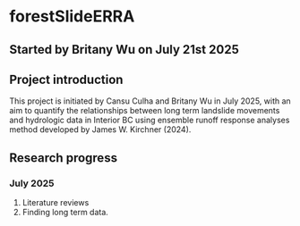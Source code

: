 # forestSlideERRA
## Started by Britany Wu on July 21st 2025
## Project introduction
This project is initiated by Cansu Culha and Britany Wu in July 2025, with an aim to quantify the relationships between long term landslide movements and hydrologic data in Interior BC using ensemble runoff response analyses method developed by James W. Kirchner (2024).

## Research progress
### July 2025
1. Literature reviews
2. Finding long term data.